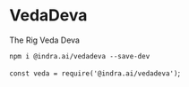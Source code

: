 # VedaDeva

The Rig Veda Deva

`npm i @indra.ai/vedadeva --save-dev`

`const veda = require('@indra.ai/vedadeva')`;
